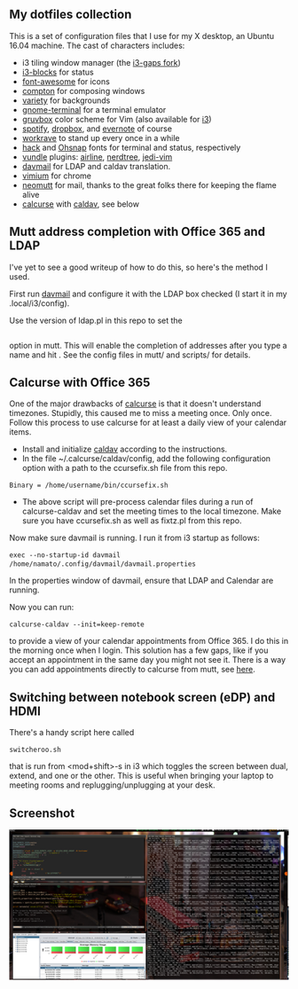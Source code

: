 ## My dotfiles collection

This is a set of configuration files that I use for my X desktop, an Ubuntu 16.04 machine. The cast of
characters includes:

* i3 tiling window manager (the [i3-gaps fork](https://github.com/Airblader/i3))
* [i3-blocks](https://github.com/vivien/i3blocks) for status
* [font-awesome](http://fontawesome.io) for icons
* [compton](http://lubuntu.me/meet-compton/) for composing windows
* [variety](http://peterlevi.com/variety/how-to-install/) for backgrounds
* [gnome-terminal](https://git.gnome.org/browse/gnome-terminal/) for a terminal emulator
* [gruvbox](https://github.com/morhetz/gruvbox) color scheme for Vim (also available for [i3](https://github.com/acrisci/i3-style))
* [spotify](http://spotify.com), [dropbox](https://www.dropbox.com/install-linux), and [evernote](http:./evernote.com) of course
* [workrave](http://www.workrave.org/) to stand up every once in a while
* [hack](https://github.com/chrissimpkins/Hack) and [Ohsnap](https://sourceforge.net/projects/osnapfont/) fonts for terminal and status, respectively
* [vundle](https://github.com/VundleVim/Vundle.vim) plugins:  [airline](https://github.com/vim-airline/vim-airline), [nerdtree](https://github.com/scrooloose/nerdtree), [jedi-vim](https://github.com/davidhalter/jedi-vim)
* [davmail](http://http://davmail.sourceforge.net/) for LDAP and caldav translation.
* [vimium](https://vimium.github.io/) for chrome
* [neomutt](https://www.neomutt.org/) for mail, thanks to the great folks there for keeping the flame alive
* [calcurse](http://calcurse.org/) with [caldav](https://github.com/lfos/calcurse/tree/master/contrib/caldav), see below


## Mutt address completion with Office 365 and LDAP

I've yet to see a good writeup of how to do this, so here's the method
I used.

First run [davmail](http://http://davmail.sourceforge.net/) and
configure it with the LDAP box checked (I start it in my .local/i3/config).

Use the version of ldap.pl in this repo to set the
```query_command
```
option in mutt. This will enable the completion of addresses after you type a name and hit <tab>.  See the
config files in mutt/ and scripts/ for details.

## Calcurse with Office 365

One of the major drawbacks of [calcurse](http://calcurse.org/) is that
it doesn't understand timezones.  Stupidly, this caused me to miss a
meeting once.  Only once.  Follow this process to use calcurse for at
least a daily view of your calendar items.

* Install and initialize [caldav](https://github.com/lfos/calcurse/tree/master/contrib/caldav) 
according to the instructions.
* In the file ~/.calcurse/caldav/config, add the following configuration option with a path
to the ccursefix.sh file from this repo.
```
Binary = /home/username/bin/ccursefix.sh
```
* The above script will pre-process calendar files during a run of calcurse-caldav and set the
meeting times to the local timezone.  Make sure you have ccursefix.sh as well as fixtz.pl from this
repo.

Now make sure davmail is running.  I run it from i3 startup as follows:
```
exec --no-startup-id davmail /home/namato/.config/davmail/davmail.properties
```
In the properties window of davmail, ensure that LDAP and Calendar are running.

Now you can run:
```
calcurse-caldav --init=keep-remote
```
to provide a view of your calendar appointments from Office 365.  I do this in the morning
once when I login.  This solution has a few gaps, like if you accept an appointment in the same day you
might not see it.  There is a way you can add
appointments directly to calcurse from mutt, see [here](http://hentenaar.com/keeping-track-of-meetings-with-mutt-calcurse).

## Switching between notebook screen (eDP) and HDMI

There's a handy script here called 
```
switcheroo.sh
```
 that is run from <mod+shift>-s in i3 which toggles the screen between dual, extend, and one or the other.
This is useful when bringing your laptop to meeting rooms and replugging/unplugging at your desk.  


## Screenshot

![screenshot](images/ss2.png)
